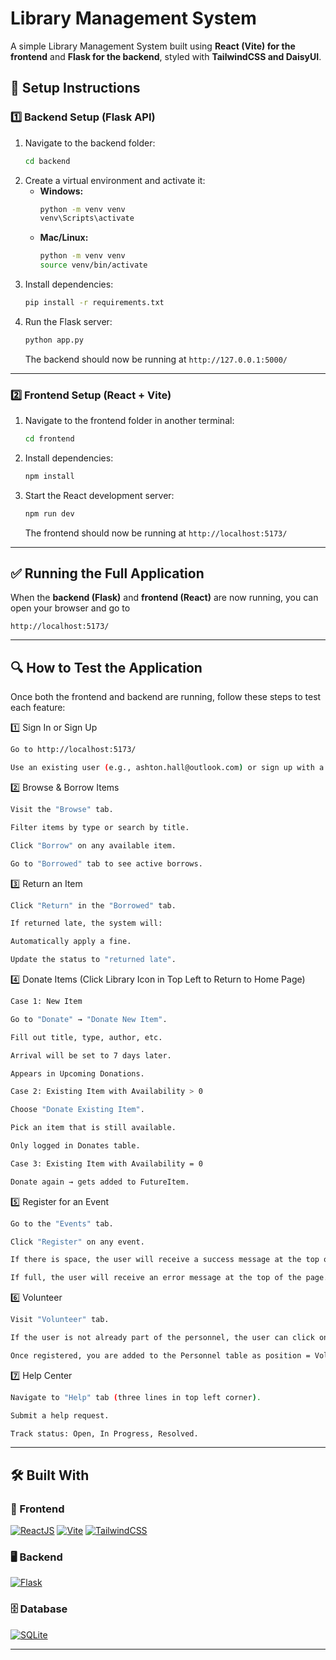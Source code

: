 # Library Management System

A simple Library Management System built using **React (Vite) for the frontend** and **Flask for the backend**, styled with **TailwindCSS and DaisyUI**.


## 🚀 Setup Instructions


### 1️⃣ Backend Setup (Flask API)
1. Navigate to the backend folder:
   ```sh
   cd backend
   ```
2. Create a virtual environment and activate it:
   - **Windows:**
     ```sh
     python -m venv venv
     venv\Scripts\activate
     ```
   - **Mac/Linux:**
     ```sh
     python -m venv venv
     source venv/bin/activate
     ```
3. Install dependencies:
   ```sh
   pip install -r requirements.txt
   ```
4. Run the Flask server:
   ```sh
   python app.py
   ```
   The backend should now be running at `http://127.0.0.1:5000/`

---

### 2️⃣ Frontend Setup (React + Vite)
1. Navigate to the frontend folder in another terminal:
   ```sh
   cd frontend
   ```
2. Install dependencies:
   ```sh
   npm install
   ```
3. Start the React development server:
   ```sh
   npm run dev
   ```
   The frontend should now be running at `http://localhost:5173/`

---
## ✅ Running the Full Application
When the **backend (Flask)** and **frontend (React)** are now running, you can open your browser and go to
```
http://localhost:5173/
```
---
## 🔍 How to Test the Application
Once both the frontend and backend are running, follow these steps to test each feature:

1️⃣ Sign In or Sign Up
```sh
Go to http://localhost:5173/

Use an existing user (e.g., ashton.hall@outlook.com) or sign up with a new account.
```
2️⃣ Browse & Borrow Items
```sh
Visit the "Browse" tab.

Filter items by type or search by title.

Click "Borrow" on any available item.

Go to "Borrowed" tab to see active borrows.
```
3️⃣ Return an Item
```sh
Click "Return" in the "Borrowed" tab.

If returned late, the system will:

Automatically apply a fine.

Update the status to "returned late".
```
4️⃣ Donate Items (Click Library Icon in Top Left to Return to Home Page)
```sh   
Case 1: New Item

Go to "Donate" → "Donate New Item".

Fill out title, type, author, etc.

Arrival will be set to 7 days later.

Appears in Upcoming Donations.

Case 2: Existing Item with Availability > 0

Choose "Donate Existing Item".

Pick an item that is still available.

Only logged in Donates table.

Case 3: Existing Item with Availability = 0

Donate again → gets added to FutureItem.
```
5️⃣ Register for an Event
```sh   
Go to the "Events" tab.

Click "Register" on any event.

If there is space, the user will receive a success message at the top of the page.

If full, the user will receive an error message at the top of the page.
```
6️⃣ Volunteer
```sh     
Visit "Volunteer" tab.

If the user is not already part of the personnel, the user can click on register as a volunteer.

Once registered, you are added to the Personnel table as position = Volunteer.
```
7️⃣ Help Center
```sh 
Navigate to "Help" tab (three lines in top left corner).

Submit a help request.

Track status: Open, In Progress, Resolved.
```
---
## 🛠 Built With

### 🎨 Frontend  
[![ReactJS](https://img.shields.io/badge/React-20232A?style=for-the-badge&logo=react&logoColor=61DAFB)](https://react.dev/) [![Vite](https://img.shields.io/badge/Vite-B73BFE?style=for-the-badge&logo=vite&logoColor=FFD62E)](https://vitejs.dev/) [![TailwindCSS](https://img.shields.io/badge/Tailwind_CSS-38B2AC?style=for-the-badge&logo=tailwind-css&logoColor=white)](https://tailwindcss.com/)  

### 🖥️ Backend  
[![Flask](https://img.shields.io/badge/Flask-000000?style=for-the-badge&logo=flask&logoColor=white)](https://flask.palletsprojects.com/)  

### 🗄 Database  
[![SQLite](https://img.shields.io/badge/SQLite-003B57?style=for-the-badge&logo=sqlite&logoColor=white)](https://www.sqlite.org/)  

---
